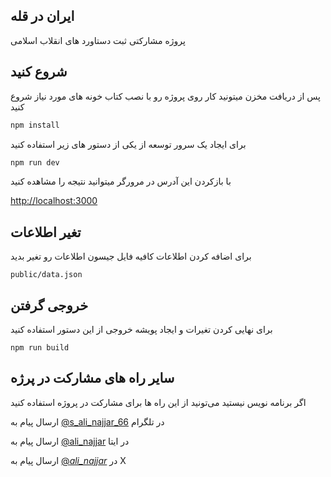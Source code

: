 ## ایران در قله

پروژه مشارکتی ثبت دستاورد های انقلاب اسلامی

## شروع کنید

پس از دریافت مخزن میتونید کار روی پروژه رو با نصب کتاب خونه های مورد نیاز شروع کنید

```bash
npm install
```
برای ایجاد یک سرور توسعه از یکی از دستور های زیر استفاده کنید

```bash
npm run dev
```
با بازکردن این آدرس در مرورگر میتوانید نتیجه را مشاهده کنید

[http://localhost:3000](http://localhost:3000) 


## تغیر اطلاعات

برای اضافه کردن اطلاعات کافیه فایل جیسون اطلاعات رو تغیر بدید

```
public/data.json
```


## خروجی گرفتن
برای نهایی کردن تغیرات و ایجاد پویشه خروجی از این دستور استفاده کنید

```
npm run build
```



## سایر راه های مشارکت در پرژه

اگر برنامه نویس نیستید می‌تونید از این راه ها برای مشارکت در پروژه استفاده کنید

ارسال پیام به [@s_ali_najjar_66](https://t.me/@s_ali_najjar_66)  در تلگرام

ارسال پیام به [@ali_najjar](https://eitaa.com/ali_najjar) در ایتا

ارسال پیام به [@_ali_najjar_](https://x.com/_ali_najjar_) در X
